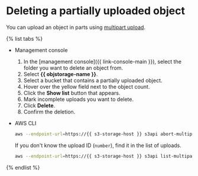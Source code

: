 # Deleting a partially uploaded object

You can upload an object in parts using [multipart upload](../../concepts/multipart.md).

{% list tabs %}

- Management console

   1. In the [management console]({{ link-console-main }}), select the folder you want to delete an object from.
   1. Select **{{ objstorage-name }}**.
   1. Select a bucket that contains a partially uploaded object.
   1. Hover over the yellow field next to the object count.
   1. Click the **Show list** button that appears.
   1. Mark incomplete uploads you want to delete.
   1. Click **Delete**.
   1. Confirm the deletion.

- AWS CLI

   ```bash
   aws --endpoint-url=https://{{ s3-storage-host }} s3api abort-multipart-upload --bucket <bucket-name> --key <key> --upload-id <number>
   ```

   If you don't know the upload ID (`number`), find it in the list of uploads.

   ```bash
   aws --endpoint-url=https://{{ s3-storage-host }} s3api list-multipart-uploads --bucket <bucket-name>
   ```

{% endlist %}
